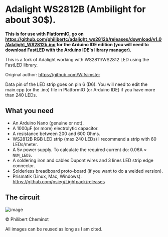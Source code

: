 # Adalight WS2812B (Ambilight for about 30$).
**This is for use with PlatformIO, go on https://github.com/philibertc/adalight_ws2812b/releases/download/v1.0/Adalight_WS2812b.ino for the Arduino IDE edition (you will need to download FastLED with the Arduino IDE's library manager).**

This is a fork of Adalight working with WS2811/WS2812 LED using the FastLED library.

Original author: https://github.com/Wifsimster

Data pin of the LED strip goes on pin 6 (D6). You will need to edit the main.cpp (or the .ino) file in PlatformIO (or Arduino IDE) if you have more than 240 LEDs.

## What you need
- An Arduino Nano (genuine or not).
- A 1000µF (or more) electrolytic capacitor.
- A resistance between 200 and 600 Ohms.
- WS2812B RGB LED strip (max 240 LEDs) I recommend a strip with 60 LEDs/meter.
- A 5v power supply. To calculate the required current do: 0.06A × `NUM_LEDS`.
- A soldering iron and cables Dupont wires and 3 lines LED strip edge connector.
- Solderless breadboard proto-board (if you want to do a welded version).
- Prismatik (Linux, Mac, Windows): https://github.com/psieg/Lightpack/releases

## The circuit
![image](https://user-images.githubusercontent.com/57588282/112475769-76453500-8d71-11eb-9e01-6321eb142ff7.png)

© Philibert Cheminot

All images can be reused as long as I am cited.
